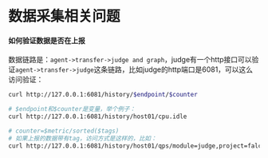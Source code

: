 # 数据采集相关问题

#### 如何验证数据是否在上报

数据链路是：`agent->transfer->judge and graph`，judge有一个http接口可以验证`agent->transfer->judge`这条链路，比如judge的http端口是6081，可以这么访问验证：

```bash
curl http://127.0.0.1:6081/history/$endpoint/$counter

# $endpoint和$counter是变量，举个例子：
curl http://127.0.0.1:6081/history/host01/cpu.idle

# counter=$metric/sorted($tags)
# 如果上报的数据带有tag，访问方式是这样的，比如：
curl http://127.0.0.1:6081/history/host01/qps/module=judge,project=falcon
```

